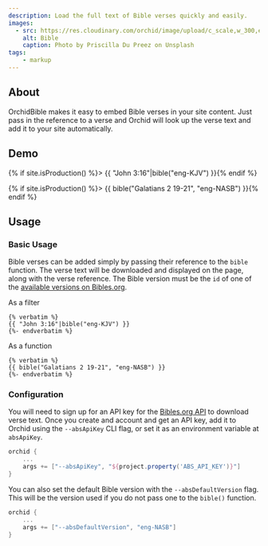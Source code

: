 ```yaml
---
description: Load the full text of Bible verses quickly and easily.
images:
  - src: https://res.cloudinary.com/orchid/image/upload/c_scale,w_300,e_blur:150/v1524973072/plugins/bible.jpg
    alt: Bible
    caption: Photo by Priscilla Du Preez on Unsplash
tags:
    - markup
---
```


## About

OrchidBible makes it easy to embed Bible verses in your site content. Just pass in the reference to a verse and Orchid
will look up the verse text and add it to your site automatically.

## Demo

{% if site.isProduction() %}> {{ "John 3:16"|bible("eng-KJV") }}{% endif %}

{% if site.isProduction() %}> {{ bible("Galatians 2 19-21", "eng-NASB") }}{% endif %}

## Usage

### Basic Usage

Bible verses can be added simply by passing their reference to the `bible` function. The verse text will be downloaded 
and displayed on the page, along with the verse reference. The Bible version must be the `id` of one of the 
[available versions on Bibles.org](https://www.bibles.org/versions_api).

As a filter

```jinja
{% verbatim %}
{{ "John 3:16"|bible("eng-KJV") }}
{%- endverbatim %}
```

As a function

```jinja
{% verbatim %}
{{ bible("Galatians 2 19-21", "eng-NASB") }}
{%- endverbatim %}
```

### Configuration

You will need to sign up for an API key for the [Bibles.org API](https://www.bibles.org/pages/api) to download verse 
text. Once you create and account and get an API key, add it to Orchid using the `--absApiKey` CLI flag, or set it as an
environment variable at `absApiKey`.

```groovy
orchid {
    ...
    args += ["--absApiKey", "${project.property('ABS_API_KEY')}"]
}
```

You can also set the default Bible version with the `--absDefaultVersion` flag. This will be the version used if you do
not pass one to the `bible()` function.

```groovy
orchid {
    ...
    args += ["--absDefaultVersion", "eng-NASB"]
}
```
